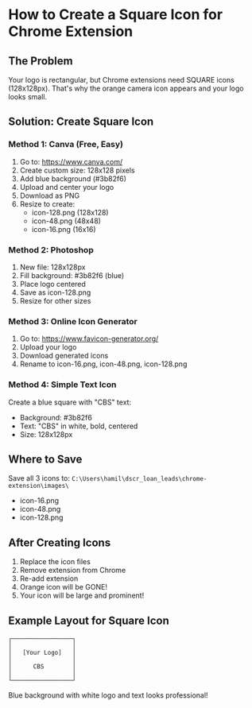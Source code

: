 # How to Create a Square Icon for Chrome Extension

## The Problem
Your logo is rectangular, but Chrome extensions need SQUARE icons (128x128px).
That's why the orange camera icon appears and your logo looks small.

## Solution: Create Square Icon

### Method 1: Canva (Free, Easy)
1. Go to: https://www.canva.com/
2. Create custom size: 128x128 pixels
3. Add blue background (#3b82f6)
4. Upload and center your logo
5. Download as PNG
6. Resize to create:
   - icon-128.png (128x128)
   - icon-48.png (48x48)
   - icon-16.png (16x16)

### Method 2: Photoshop
1. New file: 128x128px
2. Fill background: #3b82f6 (blue)
3. Place logo centered
4. Save as icon-128.png
5. Resize for other sizes

### Method 3: Online Icon Generator
1. Go to: https://www.favicon-generator.org/
2. Upload your logo
3. Download generated icons
4. Rename to icon-16.png, icon-48.png, icon-128.png

### Method 4: Simple Text Icon
Create a blue square with "CBS" text:
- Background: #3b82f6
- Text: "CBS" in white, bold, centered
- Size: 128x128px

## Where to Save
Save all 3 icons to:
`C:\Users\hamil\dscr_loan_leads\chrome-extension\images\`

- icon-16.png
- icon-48.png  
- icon-128.png

## After Creating Icons
1. Replace the icon files
2. Remove extension from Chrome
3. Re-add extension
4. Orange icon will be GONE!
5. Your icon will be large and prominent!

## Example Layout for Square Icon
```
┌─────────────────┐
│                 │
│   [Your Logo]   │
│                 │
│      CBS        │
│                 │
└─────────────────┘
```

Blue background with white logo and text looks professional!
